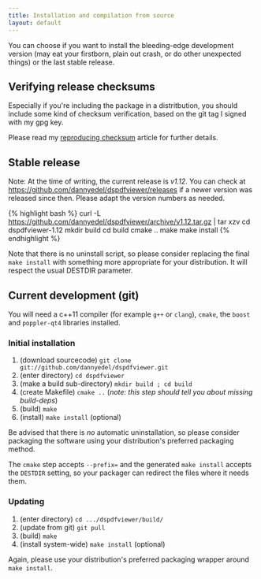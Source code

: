 ```yaml
---
title: Installation and compilation from source
layout: default
---
```


You can choose if you want to install the bleeding-edge development version
(may eat your firstborn, plain out crash, or do other unexpected things) or the
last stable release.

## Verifying release checksums

Especially if you're including the package in a distritbution, you should
include some kind of checksum verification, based on the git tag I signed
with my gpg key.

Please read my [reproducing checksum] article for further details.

[reproducing checksum]: http://blog.danny-edel.de/2015/05/31/reproducing-github-tarball-checksum/

## Stable release

Note: At the time of writing, the current release is *v1.12*. You can check at
https://github.com/dannyedel/dspdfviewer/releases
if a newer version was released since then.
	Please adapt the version numbers as needed.

{% highlight bash %}
curl -L https://github.com/dannyedel/dspdfviewer/archive/v1.12.tar.gz | tar xzv
cd dspdfviewer-1.12
mkdir build
cd build
cmake ..
make
make install
{% endhighlight %}

Note that there is no uninstall script, so please consider replacing the final
`make install` with something more appropriate for your distribution.
It will respect the usual DESTDIR parameter.

## Current development (git)

You will need a c++11 compiler (for example `g++` or `clang`), `cmake`,
the `boost` and `poppler-qt4` libraries installed.

### Initial installation

1. (download sourcecode)
   `git clone git://github.com/dannyedel/dspdfviewer.git`
2. (enter directory)
   `cd dspdfviewer`
3. (make a build sub-directory)
   `mkdir build ; cd build`
4. (create Makefile)
   `cmake ..`
   (*note: this step should tell you about missing build-deps*)
5. (build)
   `make`
6. (install)
   <span class="root">`make install`</span>
   (optional)

Be advised that there is *no* automatic uninstallation,
so please consider packaging
the software using your distribution's preferred packaging method.

The `cmake` step accepts `--prefix=` and the generated
`make install` accepts the `DESTDIR` setting, so your packager can
redirect the files where it needs them.

### Updating

1. (enter directory)
   `cd .../dspdfviewer/build/`
2. (update from git)
   `git pull`
3. (build)
   `make`
4. (install system-wide)
   <span class="root">`make install`</span>
   (optional)

Again, please use your distribution's preferred packaging wrapper around `make install`.
